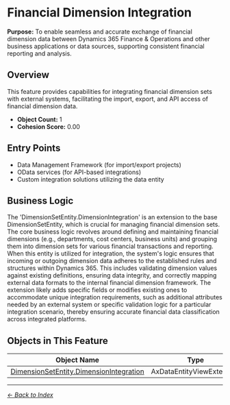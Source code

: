 # Financial Dimension Integration

**Purpose:** To enable seamless and accurate exchange of financial dimension data between Dynamics 365 Finance & Operations and other business applications or data sources, supporting consistent financial reporting and analysis.

## Overview

This feature provides capabilities for integrating financial dimension sets with external systems, facilitating the import, export, and API access of financial dimension data.

- **Object Count:** 1
- **Cohesion Score:** 0.00

## Entry Points

- Data Management Framework (for import/export projects)
- OData services (for API-based integrations)
- Custom integration solutions utilizing the data entity

## Business Logic

The 'DimensionSetEntity.DimensionIntegration' is an extension to the base DimensionSetEntity, which is crucial for managing financial dimension sets. The core business logic revolves around defining and maintaining financial dimensions (e.g., departments, cost centers, business units) and grouping them into dimension sets for various financial transactions and reporting. When this entity is utilized for integration, the system's logic ensures that incoming or outgoing dimension data adheres to the established rules and structures within Dynamics 365. This includes validating dimension values against existing definitions, ensuring data integrity, and correctly mapping external data formats to the internal financial dimension framework. The extension likely adds specific fields or modifies existing ones to accommodate unique integration requirements, such as additional attributes needed by an external system or specific validation logic for a particular integration scenario, thereby ensuring accurate financial data classification across integrated platforms.

## Objects in This Feature

| Object Name | Type | Extension | Description |
|-------------|------|-----------|-------------|
| [DimensionSetEntity.DimensionIntegration](Objects/DimensionSetEntity.DimensionIntegration.md) | AxDataEntityViewExtension | ✓ |  |

---

*[← Back to Index](../../index.md)*
